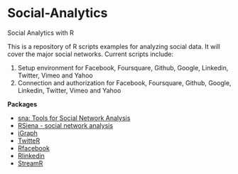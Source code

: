 Social-Analytics
================

Social Analytics with R

This is a repository of R scripts examples for analyzing social data. It will cover the major social networks. Current scripts include:

1. Setup environment for Facebook, Foursquare, Github, Google, Linkedin, Twitter, Vimeo and Yahoo
2. Connection and authorization for Facebook, Foursquare, Github, Google, Linkedin, Twitter, Vimeo and Yahoo

**Packages**

- [sna: Tools for Social Network Analysis](https://cran.r-project.org/web/packages/sna/index.html)
- [RSiena - social network analysis](http://r-forge.r-project.org/R/?group_id=461)
- [iGraph](http://igraph.org)
- [TwitteR](https://github.com/geoffjentry/twitteR)
- [Rfacebook](https://github.com/pablobarbera/Rfacebook)
- [Rlinkedin](https://github.com/mpiccirilli/Rlinkedin)
- [StreamR](https://github.com/pablobarbera/streamR)